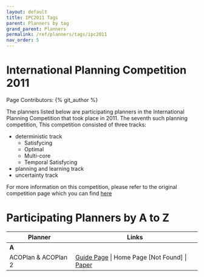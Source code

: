 ```yaml
---
layout: default
title: IPC2011 Tags
parent: Planners by tag
grand_parent: Planners
permalink: /ref/planners/tags/ipc2011
nav_order: 5
---
```

# International Planning Competition 2011

Page Contributors: {% git_author %}

The planners listed below are participating planners in the International Planning Competition that took place in 2011. The seventh such planning competition, This competition consisted of three tracks:

- deterministic track
    - Satisfycing
    - Optimal
    - Multi-core
    - Temporal Satisfycing
- planning and learning track
- uncertainty track

For more information on this competition, please refer to the original competition page which you can find [here](http://www.plg.inf.uc3m.es/ipc2011-deterministic/FrontPage.html)

# Participating Planners by A to Z

| Planner | Links |
|---------|-------|
| **A**   |       |      
| ACOPlan & ACOPlan 2 | [Guide Page](/ref/planners/acoplan) \| Home Page [Not Found] \| [Paper](https://www.aaai.org/ocs/index.php/FLAIRS/2009/paper/download/116/276) |
